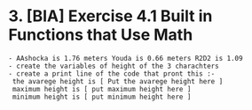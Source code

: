# 3. [BIA] Exercise 4.1 Built in Functions that Use Math
    - AAshocka is 1.76 meters Youda is 0.66 meters R2D2 is 1.09
    - create the variables of height of the 3 charachters 
    - create a print line of the code that pront this :- 
     the avarege height is [ Put the avarege height here ]
     maximum height is [ put maximum height here ]
     minimum height is [ put minimum height here ]
     